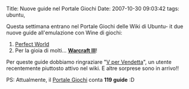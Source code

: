 Title: Nuove guide nel Portale Giochi
Date:  2007-10-30 09:03:42
tags: ubuntu,

Questa settimana entrano nel Portale Giochi delle Wiki di Ubuntu-
it due nuove guide all'emulazione con Wine di giochi:

1. [Perfect World][1] 
2. Per la gioia di molti... [**Warcraft III**][2]!

Per queste guide dobbiamo
ringraziare "[V per Vendetta][3]", un utente recentemente piuttosto attivo nel
wiki. E altre sorprese sono in arrivo!!


PS: Attualmente, il [Portale Giochi][4]
conta **119 guide** :D

   [1]: http://wiki.ubuntu-it.org/Giochi/RpgMmorpg/PerfectWorld

   [2]: http://wiki.ubuntu-it.org/Giochi/RpgMmorpg/Warcraft3

   [3]: http://wiki.ubuntu-it.org/V

   [4]: http://wiki.ubuntu-it.org/Giochi
